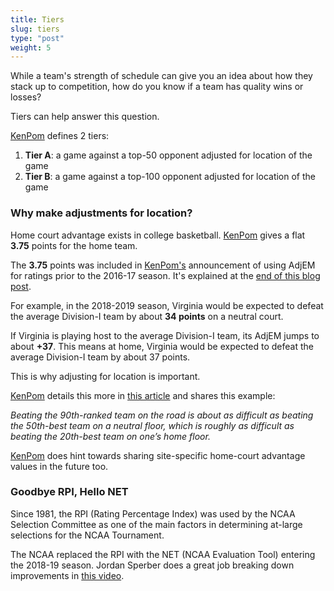 ```yaml
---
title: Tiers
slug: tiers
type: "post"
weight: 5
---
```


While a team's strength of schedule can give you an idea about how they stack up to competition, how do you know if a team has quality wins or losses?

Tiers can help answer this question.

[KenPom](http://kenpom.com/) defines 2 tiers:

1. **Tier A**: a game against a top-50 opponent adjusted for location of the game
2. **Tier B**: a game against a top-100 opponent adjusted for location of the game

### Why make adjustments for location?

Home court advantage exists in college basketball. [KenPom](http://kenpom.com/) gives a flat **3.75** points for the home team.

The **3.75** points was included in [KenPom's](http://kenpom.com/) announcement of using AdjEM for ratings prior to the 2016-17 season. It's explained at the [end of this blog post](http://kenpom.com/blog/ratings-methodology-update/).

For example, in the 2018-2019 season, Virginia would be expected to defeat the average Division-I team by about **34 points** on a neutral court.

If Virginia is playing host to the average Division-I team, its AdjEM jumps to about **+37**. This means at home, Virginia would be expected to defeat the average Division-I team by about 37 points.

This is why adjusting for location is important.

[KenPom](http://kenpom.com/) details this more in [this article](http://kenpom.com/blog/tiers-of-joy/) and shares this example:

_Beating the 90th-ranked team on the road is about as difficult as beating the 50th-best team on a neutral floor, which is roughly as difficult as beating the 20th-best team on one’s home floor._

[KenPom](http://kenpom.com/) does hint towards sharing site-specific home-court advantage values in the future too.

### Goodbye RPI, Hello NET 

Since 1981, the RPI \(Rating Percentage Index\) was used by the NCAA Selection Committee as one of the main factors in determining at-large selections for the NCAA Tournament. 

The NCAA replaced the RPI with the NET \(NCAA Evaluation Tool\) entering the 2018-19 season. Jordan Sperber does a great job breaking down improvements in [this video](https://www.youtube.com/watch?v=dG_NpOEI8_Q).



